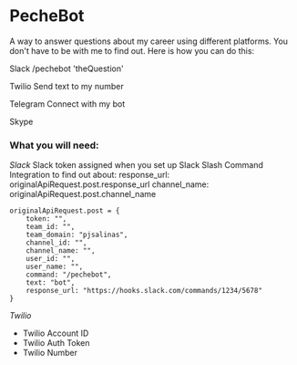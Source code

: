 # PecheBot
A way to answer questions about my career using different platforms. You don't have to be with me to find out.
Here is how you can do this:

Slack
/pechebot 'theQuestion'

Twilio
Send text to my number

Telegram
Connect with my bot

Skype


### What you will need:
*Slack*
Slack token assigned when you set up Slack Slash Command Integration
    to find out about:
        response_url: originalApiRequest.post.response_url
        channel_name: originalApiRequest.post.channel_name

    originalApiRequest.post = {
		token: "",
		team_id: "",
		team_domain: "pjsalinas",
		channel_id: "",
		channel_name: "",
		user_id: "",
		user_name: "",
		command: "/pechebot",
		text: "bot",
		response_url: "https://hooks.slack.com/commands/1234/5678"
	}

*Twilio*
* Twilio Account ID
* Twilio Auth Token
* Twilio Number